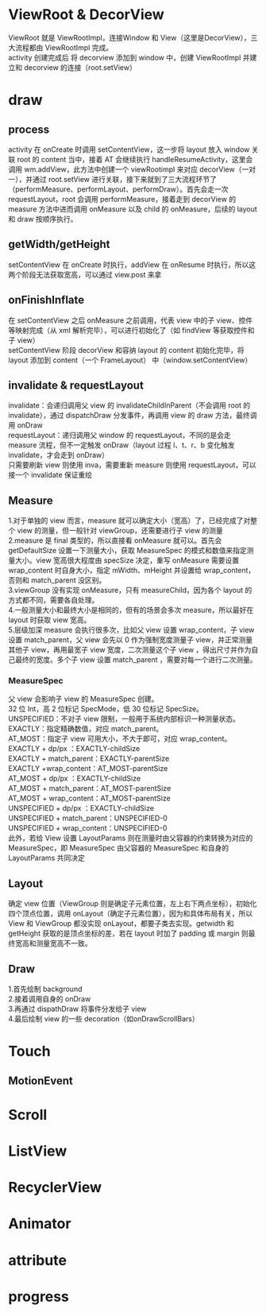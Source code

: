 # ViewRoot & DecorView
ViewRoot 就是 ViewRootImpl，连接Window 和 View（这里是DecorView），三大流程都由 ViewRootImpl 完成。  
activity 创建完成后 将 decorview 添加到 window 中，创建 ViewRootImpl 并建立和 decorview 的连接（root.setView）
# draw
## process
activity 在 onCreate 时调用 setContentView，这一步将 layout 放入 window 关联 root 的 content 当中，接着 AT 会继续执行 handleResumeActivity，这里会调用 wm.addView，此方法中创建一个 viewRootimpl 来对应 decorView（一对一），并通过 root.setView 进行关联，接下来就到了三大流程环节了（performMeasure、performLayout、performDraw）。首先会走一次 requestLayout，root 会调用 performMeasure，接着走到 decorView 的 measure 方法中进而调用 onMeasure 以及 child 的 onMeasure，后续的 layout 和 draw 按顺序执行。
## getWidth/getHeight
setContentView 在 onCreate 时执行，addView 在 onResume 时执行，所以这两个阶段无法获取宽高，可以通过 view.post 来拿
## onFinishInflate
在 setContentView 之后 onMeasure 之前调用，代表 view 中的子 view、控件等映射完成（从 xml 解析完毕），可以进行初始化了（如 findView 等获取控件和子 view）  
setContentView 阶段 decorView 和容纳 layout 的 content 初始化完毕，将 layout 添加到 content（一个 FrameLayout） 中（window.setContentView）
## invalidate & requestLayout
invalidate：会递归调用父 view 的 invalidateChildInParent（不会调用 root 的 invalidate），通过 dispatchDraw 分发事件，再调用 view 的 draw 方法，最终调用 onDraw  
requestLayout：递归调用父 window 的 requestLayout，不同的是会走 measure 流程，但不一定触发 onDraw（layout 过程 l、t、r、b 变化触发 invalidate，才会走到 onDraw）  
只需要刷新 view 则使用 inva，需要重新 measure 则使用 requestLayout，可以接一个 invalidate 保证重绘
## Measure
1.对于单独的 view 而言，measure 就可以确定大小（宽高）了，已经完成了对整个 view 的测量，但一般针对 viewGroup，还需要进行子 view 的测量  
2.measure 是 final 类型的，所以直接看 onMeasure 就可以。首先会 getDefaultSize 设置一下测量大小，获取 MeasureSpec 的模式和数值来指定测量大小。view 宽高很大程度由 specSize 决定，重写 onMeasure 需要设置 wrap_content 时自身大小，指定 mWidth、mHeight 并设置给 wrap_content，否则和 match_parent 没区别。  
3.viewGroup 没有实现 onMeasure，只有 measureChild，因为各个 layout 的方式都不同，需要各自处理。  
4.一般测量大小和最终大小是相同的，但有的场景会多次 measure，所以最好在 layout 时获取 view 宽高。  
5.层级加深 measure 会执行很多次，比如父 view 设置 wrap_content，子 view 设置 match_parent，父 view 会先以 0 作为强制宽度测量子 view，并正常测量其他子 view，再用最宽子 view 宽度，二次测量这个子 view ，得出尺寸并作为自己最终的宽度。多个子 view 设置 match_parent ，需要对每一个进行二次测量。
### MeasureSpec
父 view 会影响子 view 的 MeasureSpec 创建。  
32 位 Int，高 2 位标记 SpecMode，低 30 位标记 SpecSize。  
UNSPECIFIED：不对子 view 限制，一般用于系统内部标识一种测量状态。  
EXACTLY：指定精确数值，对应 match_parent。   
AT_MOST：指定子 view 可用大小，不大于即可，对应 wrap_content。  
EXACTLY + dp/px ：EXACTLY-childSize  
EXACTLY + match_parent：EXACTLY-parentSize  
EXACTLY +wrap_content：AT_MOST-parentSize  
AT_MOST + dp/px ：EXACTLY-childSize  
AT_MOST + match_parent：AT_MOST-parentSize  
AT_MOST + wrap_content：AT_MOST-parentSize  
UNSPECIFIED + dp/px ：EXACTLY-childSize  
UNSPECIFIED + match_parent：UNSPECIFIED-0  
UNSPECIFIED + wrap_content：UNSPECIFIED-0  
此外，若给 View 设置 LayoutParams 则在测量时由父容器的约束转换为对应的 MeasureSpec，即 MeasureSpec 由父容器的 MeasureSpec 和自身的 LayoutParams 共同决定
## Layout
确定 view 位置（ViewGroup 则是确定子元素位置，左上右下两点坐标），初始化四个顶点位置，调用 onLayout（确定子元素位置），因为和具体布局有关，所以 View 和 ViewGroup 都没实现 onLayout，都要子类去实现。getwidth 和 getHeight 获取的是顶点坐标的差，若在 layout 时加了 padding 或 margin 则最终宽高和测量宽高不一致。
## Draw
1.首先绘制 background  
2.接着调用自身的 onDraw  
3.再通过 dispathDraw 将事件分发给子 view  
4.最后绘制 view 的一些 decoration（如onDrawScrollBars）
# Touch
## MotionEvent
# Scroll
# ListView
# RecyclerView
# Animator
# attribute
# progress
